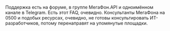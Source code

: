Поддержка есть на форуме, в группе МегаФон.API и одноимённом канале в Telegram. Есть этот FAQ, очевидно. Консультанты МегаФона на 0500 и подобых ресурсах, очевидно, не готовы консультировать ИТ-разработчиков, потому перенаправят на упомянутые площадки.